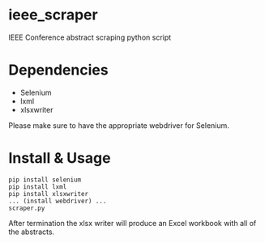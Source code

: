 # ieee_scraper
IEEE Conference abstract scraping python script

# Dependencies
- Selenium
- lxml
- xlsxwriter

Please make sure to have the appropriate webdriver for Selenium.

# Install & Usage
```
pip install selenium
pip install lxml
pip install xlsxwriter
... (install webdriver) ...
scraper.py
```

After termination the xlsx writer will produce an Excel workbook with all of the abstracts.
